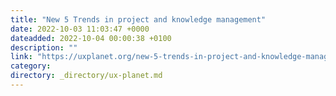 ```yaml
---
title: "New 5 Trends in project and knowledge management"
date: 2022-10-03 11:03:47 +0000
dateadded: 2022-10-04 00:00:38 +0100
description: ""
link: "https://uxplanet.org/new-5-trends-in-project-and-knowledge-management-ee2d05f567ca?source=rss----819cc2aaeee0---4"
category:
directory: _directory/ux-planet.md
---
```

